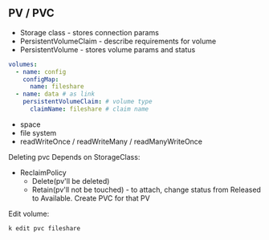 ## PV / PVC

- Storage class - stores connection params
- PersistentVolumeClaim - describe requirements for volume
- PersistentVolume - stores volume params and status

```yaml
volumes:
  - name: config
    configMap:
      name: fileshare
  - name: data # as link
    persistentVolumeClaim: # volume type
      claimName: fileshare # claim name
```

- space
- file system
- readWriteOnce / readWriteMany / readManyWriteOnce

Deleting pvc
Depends on StorageClass:

- ReclaimPolicy
  - Delete(pv'll be deleted)
  - Retain(pv'll not be touched) - to attach, change status from Released to Available. Create PVC for that PV

Edit volume:

```shell
k edit pvc fileshare
```
